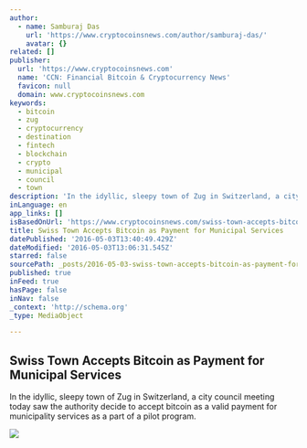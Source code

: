 ```yaml
---
author:
  - name: Samburaj Das
    url: 'https://www.cryptocoinsnews.com/author/samburaj-das/'
    avatar: {}
related: []
publisher:
  url: 'https://www.cryptocoinsnews.com'
  name: 'CCN: Financial Bitcoin & Cryptocurrency News'
  favicon: null
  domain: www.cryptocoinsnews.com
keywords:
  - bitcoin
  - zug
  - cryptocurrency
  - destination
  - fintech
  - blockchain
  - crypto
  - municipal
  - council
  - town
description: 'In the idyllic, sleepy town of Zug in Switzerland, a city council meeting today saw the authority decide to accept bitcoin as a valid payment for municipality services as a part of a pilot program.'
inLanguage: en
app_links: []
isBasedOnUrl: 'https://www.cryptocoinsnews.com/swiss-town-accepts-bitcoin-payment-municipal-services/'
title: Swiss Town Accepts Bitcoin as Payment for Municipal Services
datePublished: '2016-05-03T13:40:49.429Z'
dateModified: '2016-05-03T13:06:31.545Z'
starred: false
sourcePath: _posts/2016-05-03-swiss-town-accepts-bitcoin-as-payment-for-municipal-services.md
published: true
inFeed: true
hasPage: false
inNav: false
_context: 'http://schema.org'
_type: MediaObject

---
```

<article style=""><h1>Swiss Town Accepts Bitcoin as Payment for Municipal Services</h1><p>In the idyllic, sleepy town of Zug in Switzerland, a city council meeting today saw the authority decide to accept bitcoin as a valid payment for municipality services as a part of a pilot program.</p><img src="https://www.cryptocoinsnews.com/wp-content/uploads/2016/05/Zug-lake.jpg" /></article>